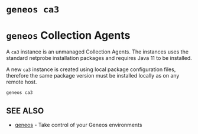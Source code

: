 # `geneos ca3`

# `geneos` Collection Agents

A `ca3` instance is an unmanaged Collection Agents. The instances uses
the standard netprobe installation packages and requires Java 11 to be
installed.

A new `ca3` instance is created using local package configuration files,
therefore the same package version must be installed locally as on any
remote host.
```text
geneos ca3
```

## SEE ALSO

* [geneos](geneos.md)	 - Take control of your Geneos environments
